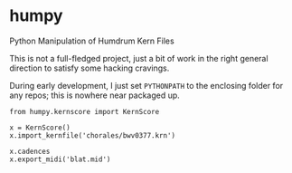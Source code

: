 humpy
=====
Python Manipulation of Humdrum Kern Files

This is not a full-fledged project, just a bit of work in the right general
direction to satisfy some hacking cravings.

During early development, I just set `PYTHONPATH` to the enclosing folder for
any repos; this is nowhere near packaged up.

```
from humpy.kernscore import KernScore

x = KernScore()
x.import_kernfile('chorales/bwv0377.krn')

x.cadences
x.export_midi('blat.mid')
```
